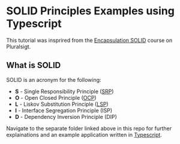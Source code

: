 # SOLID Principles Examples using Typescript

This tutorial was insprired from the [Encapsulation SOLID](https://app.pluralsight.com/library/courses/encapsulation-solid/table-of-contents) course on Pluralsigt.

## What is SOLID

SOLID is an acronym for the following:

* **S** - Single Responsibility Principle ([SRP](./srp))
* **O** - Open Closed Principle ([OCP](./ocp))
* **L** - Liskov Substitution Principle ([LSP](./lsp))
* **I** - Interface Segregation Principle (ISP)
* **D** - Dependency Inversion Principle (DIP)

Navigate to the separate folder linked above in this repo for further explainations and an example application written in [Typescript](https://www.typescriptlang.org/).